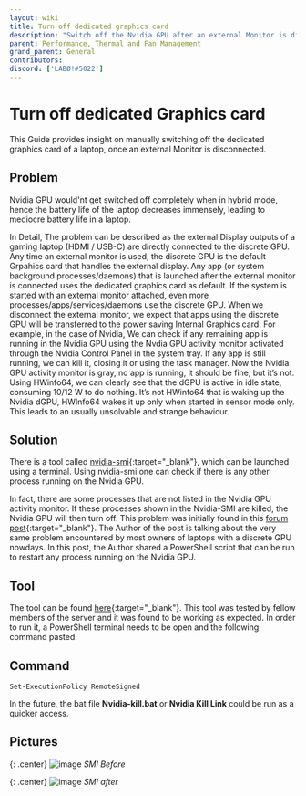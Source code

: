 ```yaml
---
layout: wiki
title: Turn off dedicated graphics card
description: "Switch off the Nvidia GPU after an external Monitor is disoconnected"
parent: Performance, Thermal and Fan Management
grand_parent: General
contributors:
discord: ['LABØ!#5022']
---
```


# Turn off dedicated Graphics card

This Guide provides insight on manually switching off the dedicated graphics card of a laptop, once an external Monitor is disconnected.

## Problem

Nvidia GPU would'nt get switched off completely when in hybrid mode, hence the battery life of the laptop decreases immensely, leading to mediocre battery life in a laptop.

In Detail, The problem can be described as the external Display outputs of a gaming laptop (HDMI / USB-C) are directly connected to the discrete GPU. Any time an external monitor is used, the discrete GPU is the default Grpahics card that handles the external display. Any app (or system background processes/daemons) that is launched after the external monitor is connected uses the dedicated graphics card as default. If the system is started with an external monitor attached, even more processes/apps/services/daemons use the discrete GPU. When we disconnect the external monitor, we expect that apps using the discrete GPU will be transferred to the power saving Internal Graphics card. For example, in the case of Nvidia, We can check if any remaining app is running in the Nvidia GPU using the Nvdia GPU activity monitor activated through the Nvidia Control Panel in the system tray. If any app is still running, we can kill it, closing it or using the task manager. Now the Nvidia GPU activity monitor is gray, no app is running, it should be fine, but it’s not. Using HWinfo64, we can clearly see that the dGPU is active in idle state, consuming 10/12 W to do nothing. It’s not HWinfo64 that is waking up the Nvidia dGPU, HWInfo64 wakes it up only when started in sensor mode only. This leads to an usually unsolvable and strange behaviour.

## Solution

There is a tool called [nvidia-smi](https://developer.nvidia.com/nvidia-system-management-interface){:target="_blank"}, which can be launched using a terminal. Using nvidia-smi one can check if there is any other process running on the Nvidia GPU. 

In fact, there are some processes that are not listed in the Nvidia GPU activity monitor. If these processes shown in the Nvidia-SMI are killed, the Nvidia GPU will then turn off. This problem was initially found in this [forum post](https://forum-en.msi.com/index.php?threads/issue-with-nvidia-optimus-on-msi-gs65.317379/post-1949576){:target="_blank"}. The Author of the post is talking about the very same problem encountered by most owners of laptops with a discrete GPU nowdays. In this post, the Author shared a PowerShell script that can be run to restart any process running on the Nvidia GPU. 

## Tool

The tool can be found [here](https://github.com/eduojeda/nvidia-optimus-kill){:target="_blank"}. This tool was tested by fellow members of the server and it was found to be working as expected. In order to run it, a PowerShell terminal needs to be open and the following command pasted.

## Command

```
Set-ExecutionPolicy RemoteSigned
```

In the future, the bat file **Nvidia-kill.bat** or **Nvidia Kill Link** could be run as a quicker access.

## Pictures

{: .center}
![image](https://laptopwiki.eu/wp-content/uploads/2021/11/smi-before-300x188.png)
*SMI Before*

{: .center}
![image](https://laptopwiki.eu/wp-content/uploads/2021/11/smi-after-300x188.png)
*SMI after*
